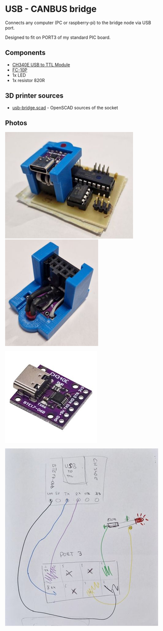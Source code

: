 # USB - CANBUS bridge
Connects any computer (PC or raspberry-pi) to the bridge node via USB port.

Designed to fit on PORT3 of my standard PIC board.  

## Components
 * [CH340E USB to TTL Module](https://www.aliexpress.com/item/1005002967540364.html?spm=a2g0o.order_list.order_list_main.26.2f2b1802dCyLXi)
 * [FC-10P](https://www.aliexpress.com/item/32956962437.html?spm=a2g0o.order_list.order_list_main.5.2f2b1802dCyLXi)
 * 1x LED
 * 1x resistor 820R

## 3D printer sources
 * [usb-bridge.scad](socket%2Fusb-bridge.scad) - OpenSCAD sources of the socket

## Photos
![foto1.jpg](img%2Ffoto1.jpg) ![foto2.jpg](img%2Ffoto2.jpg)

![CH340E.jpg](img%2FCH340E.jpg)

![PicBoardPort3ToCh340e.jpg](img%2FPicBoardPort3ToCh340e.jpg)

